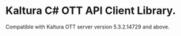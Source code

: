 # Kaltura C# OTT API Client Library.
Compatible with Kaltura OTT server version 5.3.2.14729 and above.
